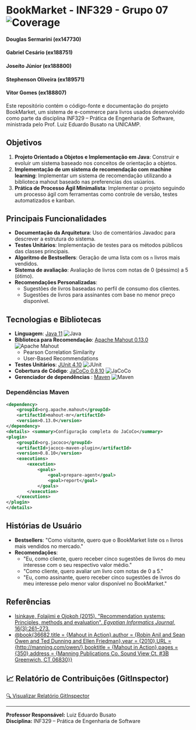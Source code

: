 # BookMarket - INF329 - Grupo 07 ![Coverage](https://gcesario203.github.io/Bookmarket-grupo07/coverage-badge.svg)

#### Douglas Sermarini (ex147730)
#### Gabriel Cesário (ex188751)
#### Joseíto Júnior (ex188800)
#### Stephenson Oliveira (ex189571)
#### Vitor Gomes (ex188807)

Este repositório contém o código-fonte e documentação do projeto BookMarket, um sistema de e-commerce para livros usados desenvolvido como parte da disciplina INF329 – Prática de Engenharia de Software, ministrada pelo Prof. Luiz Eduardo Busato na UNICAMP.

## Objetivos

1. **Projeto Orientado a Objetos e Implementação em Java**: Construir e evoluir um sistema baseado nos conceitos de orientação a objetos.
2. **Implementação de um sistema de recomendação com machine learning**: Implementar um sistema de recomendação utilizando a biblioteca mahout baseado nas preferencias dos usúarios.
3. **Prática de Processo Ágil Minimalista**: Implementar o projeto seguindo um processo ágil com ferramentas como controle de versão, testes automatizados e kanban.

## Principais Funcionalidades

- **Documentação da Arquitetura**: Uso de comentários Javadoc para descrever a estrutura do sistema.
- **Testes Unitários**: Implementação de testes para os métodos públicos das classes principais.
- **Algoritmo de Bestsellers**: Geração de uma lista com os `n` livros mais vendidos.
- **Sistema de avaliação**: Avaliação de livros com notas de 0 (péssimo) a 5 (ótimo).
- **Recomendações Personalizadas**:
  - Sugestões de livros baseadas no perfil de consumo dos clientes.
  - Sugestões de livros para assinantes com base no menor preço disponível.

## Tecnologias e Bibliotecas

- **Linguagem**: [Java 11](https://www.oracle.com/br/java/technologies/javase/jdk11-archive-downloads.html) ![Java](https://img.shields.io/badge/Java-11-%23ED8B00?logo=openjdk&logoColor=white)
- **Biblioteca para Recomendação**: [Apache Mahout 0.13.0](https://mahout.apache.org/docs/0.13.0/) ![Apache Mahout](https://img.shields.io/badge/Apache%20Mahout-0.13.0-%23007396?logo=apache&logoColor=white)
  - Pearson Correlation Similarity
  - User-Based Recommendations
- **Testes Unitários**: [JUnit 4.10](https://junit.org/) ![JUnit](https://img.shields.io/badge/JUnit-4.10-%2325A162?logo=junit5&logoColor=white)
- **Cobertura de Código**: [JaCoCo 0.8.10](https://www.eclemma.org/jacoco/) ![JaCoCo](https://img.shields.io/badge/JaCoCo-0.8.10-%23009688?logo=codecov&logoColor=white)
- **Gerenciador de dependências** : [Maven](https://maven.apache.org/) ![Maven](https://img.shields.io/badge/Maven-%23C71A36?logo=apache-maven&logoColor=white)

### Dependências Maven
```xml
<dependency>
    <groupId>org.apache.mahout</groupId>
    <artifactId>mahout-mr</artifactId>
    <version>0.13.0</version>
</dependency>
<details> <summary>Configuração completa do JaCoCo</summary>
<plugin>
    <groupId>org.jacoco</groupId>
    <artifactId>jacoco-maven-plugin</artifactId>
    <version>0.8.10</version>
    <executions>
        <execution>
            <goals>
                <goal>prepare-agent</goal>
                <goal>report</goal>
            </goals>
        </execution>
    </executions>
</plugin>
</details> 
```


## Histórias de Usuário

- **Bestsellers**: "Como visitante, quero que o BookMarket liste os `n` livros mais vendidos no mercado."
- **Recomendações**:
  - "Eu, como cliente, quero receber cinco sugestões de livros do meu interesse com o seu respectivo valor médio."
  - "Como cliente, quero avaliar um livro com notas de 0 a 5."
  - "Eu, como assinante, quero receber cinco sugestões de livros do meu interesse pelo menor valor disponível no BookMarket."

## Referências

- [Isinkaye, Folajimi e Ojokoh (2015). "Recommendation systems: Principles, methods and evaluation". *Egyptian Informatics Journal*, 16(3):261–273.](https://doi.org/10.1016/j.eij.2015.06.005)
- [@book{36682,title	= {Mahout in Action},author	= {Robin Anil and Sean Owen and Ted Dunning and Ellen Friedman},year	= {2010},URL	= {http://manning.com/owen/},booktitle	= {Mahout in Action},pages	= {350},address	= {Manning Publications Co. Sound View Ct. #3B Greenwich, CT 06830}}](https://research.google/pubs/mahout-in-action/)

## 📈 Relatório de Contribuições (GitInspector)
[🔍 Visualizar Relatório GitInspector](https://gcesario203.github.io/Bookmarket-grupo07/gitinspector-report.html)


---
**Professor Responsável:** Luiz Eduardo Busato  
**Disciplina:** INF329 – Prática de Engenharia de Software
